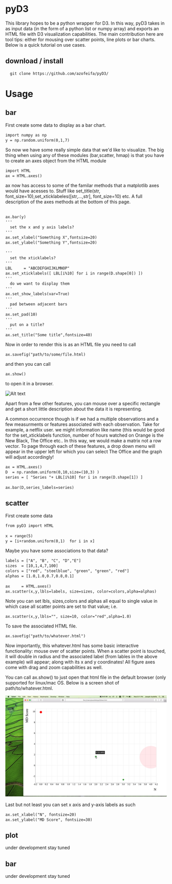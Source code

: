 # pyD3
This library hopes to be a python wrapper for D3. In this way, pyD3 takes in as input data (in the form of a python list or numpy array) and exports an HTML file with D3 visualization capabilities. The main contribution here are tool tips: either for mousing over scatter points, line plots or bar charts. Below is a quick tutorial on use cases. 
## download / install
```
  git clone https://github.com/azofeifa/pyD3/
```
# Usage

## bar
First create some data to display as a bar chart. 
```
import numpy as np
y = np.random.uniform(0,1,7)
```

So now we have some really simple data that we'd like to visualize. The big thing when using any of these modules (bar,scatter, hmap) is that you have to create an axes object from the HTML module
```
import HTML
ax = HTML.axes()
```
ax now has access to some of the familar methods that a matplotlib axes would have acesses to. Stuff like set_title(str, font_size=10),set_xticklabeles([str,...,str], font_size=10) etc. A full description of the axes methods at the bottom of this page.
```

ax.bar(y)
'''
  set the x and y axis labels?
'''
ax.set_xlabel("Something X",fontsize=20)
ax.set_ylabel("Something Y",fontsize=20)

'''
  set the xticklabels?
'''
LBL 	= "ABCDEFGHIJKLMNOP"
ax.set_xticklabels([ LBL[i%10] for i in range(D.shape[0]) ])
'''
  do we want to display them
'''
ax.set_show_labels(var=True)
'''
  pad between adjacent bars
'''
ax.set_pad(10)
'''
  put on a title?
'''
ax.set_title("Some title",fontsize=40)

```
Now in order to render this is as an HTML file you need to call
```
ax.savefig("path/to/some/file.html)
```
and then you can call
```
ax.show()
```
to open it in a browser.

![Alt text](https://github.com/azofeifa/pyD3/blob/master/images/BarShot.jpeg)

Apart from a few other features, you can mouse over a specific rectangle and get a short little description about the data it is representing. 

A common occurrence though is if we had a multiple observations and a few measurments or features associated with each observation. Take for example, a netflix user. we might information like name (this would be good for the set_xticklabels function, number of hours watched on Orange is the New Black, The Office etc.. In this way, we would make a matrix not a row vector. To page through each of these features, a drop down menu will appear in the upper left for which you can select The Office and the graph will adjust accordingly! 


```
ax = HTML.axes()
D  = np.random.uniform(0,10,size=(10,3) )
series = [ "Series "+ LBL[i%10] for i in range(D.shape[1]) ]

ax.bar(D,series_labels=series)

```














## scatter
First create some data
```
from pyD3 import HTML

x = range(5)
y = [i+random.uniform(0,1)  for i in x]
```
Maybe you have some associations to that data?
```
labels = ["A", "B", "C", "D","E"]
sizes  = [10,1,4,7,100]
colors = ["red", "steelblue", "green", "green", "red"]
alphas = [1.0,1.0,0.7,0.8,0.1]

ax     = HTML.axes()
ax.scatter(x,y,lbls=labels, size=sizes, color=colors,alpha=alphas)

```
Note you can set lbls, sizes,colors and alphas all equal to single value in which case all scatter points are set to that value; i.e.
```
ax.scatter(x,y,lbls="", size=10, color="red",alpha=1.0)
```
To save the associated HTML file.
```
ax.savefig("path/to/whatever.html")
```
Now importantly, this whatever.html has some basic interactive functionality: mouse over of scatter points. When a scatter point is touched, it will double in radius and the associated label (from lables in the above example) will appear; along with its x and y coordinates! All figure axes come with drag and zoom capabilities as well.  


You can call ax.show() to just open that html file in the default browser (only supported for linux/mac OS. Below is a screen shot of path/to/whatever.html.

![Alt text](https://github.com/azofeifa/pyD3/blob/master/images/ScatterShot.jpeg)

Last but not least you can set x axis and y-axis labels as such
```
ax.set_xlabel("N", fontsize=20)
ax.set_ylabel("MD Score", fontsize=30)
```


## plot
under development stay tuned
## bar
under development stay tuned









